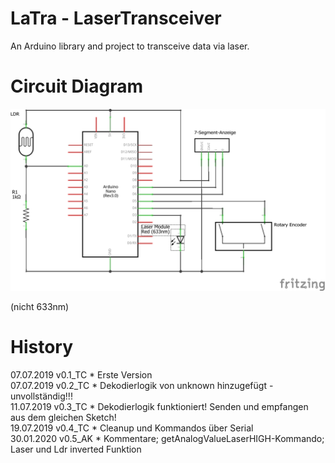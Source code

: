 # LaTra - LaserTransceiver
An Arduino library and project to transceive data via laser.

# Circuit Diagram

![](LaTra_Schaltplan.png)

(nicht 633nm)
# History

07.07.2019 v0.1_TC * Erste Version\
07.07.2019 v0.2_TC * Dekodierlogik von unknown hinzugefügt - unvollständig!!!\
11.07.2019 v0.3_TC * Dekodierlogik funktioniert! Senden und empfangen aus dem gleichen Sketch!\
19.07.2019 v0.4_TC * Cleanup und Kommandos über Serial\
30.01.2020 v0.5_AK * Kommentare; getAnalogValueLaserHIGH-Kommando; Laser und Ldr inverted Funktion
